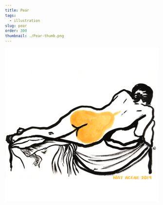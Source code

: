 ```yaml
---
title: Pear
tags:
  - illustration
slug: pear
order: 300
thumbnail: ./Pear-thumb.png
---
```

![](Pear1.png)


